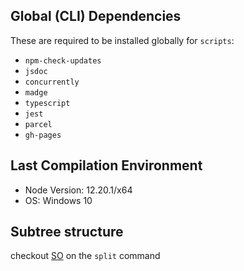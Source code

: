 ## Global (CLI) Dependencies

These are required to be installed globally for `scripts`:

-   `npm-check-updates`
-   `jsdoc`
-   `concurrently`
-   `madge`
-   `typescript`
-   `jest`
-   `parcel`
-   `gh-pages`

## Last Compilation Environment

-   Node Version: 12.20.1/x64
-   OS: Windows 10

## Subtree structure

checkout
[SO](https://stackoverflow.com/questions/16134975/how-can-i-reduce-the-ever-increasing-time-to-push-a-subtree)
on the `split` command

